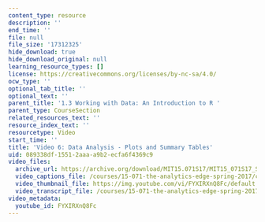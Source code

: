 ```yaml
---
content_type: resource
description: ''
end_time: ''
file: null
file_size: '17312325'
hide_download: true
hide_download_original: null
learning_resource_types: []
license: https://creativecommons.org/licenses/by-nc-sa/4.0/
ocw_type: ''
optional_tab_title: ''
optional_text: ''
parent_title: '1.3 Working with Data: An Introduction to R '
parent_type: CourseSection
related_resources_text: ''
resource_index_text: ''
resourcetype: Video
start_time: ''
title: 'Video 6: Data Analysis - Plots and Summary Tables'
uid: 089338df-1551-2aaa-a9b2-ecfa6f4369c9
video_files:
  archive_url: https://archive.org/download/MIT15.071S17/MIT15_071S17_Session_1.3.12_300k.mp4
  video_captions_file: /courses/15-071-the-analytics-edge-spring-2017/cf25d218b1fc5875b0b311b290901b22_FYXIRXnQ8Fc.vtt
  video_thumbnail_file: https://img.youtube.com/vi/FYXIRXnQ8Fc/default.jpg
  video_transcript_file: /courses/15-071-the-analytics-edge-spring-2017/a827b7a5b964a8bab41905085bd26115_FYXIRXnQ8Fc.pdf
video_metadata:
  youtube_id: FYXIRXnQ8Fc
---
```

